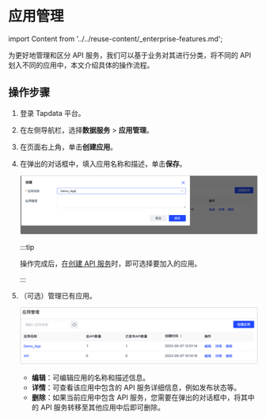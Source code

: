 # 应用管理

import Content from '../../reuse-content/_enterprise-features.md';

<Content />

为更好地管理和区分  API 服务，我们可以基于业务对其进行分类，将不同的 API 划入不同的应用中，本文介绍具体的操作流程。



## 操作步骤

1. 登录 Tapdata 平台。

2. 在左侧导航栏，选择**数据服务** > **应用管理**。

3. 在页面右上角，单击**创建应用**。

4. 在弹出的对话框中，填入应用名称和描述，单击**保存**。

   ![创建应用](../../images/create_app_category.png)

   :::tip

   操作完成后，[在创建 API 服务](create-api-service.md)时，即可选择要加入的应用。

   :::

5. （可选）管理已有应用。

   ![管理应用](../../images/manage_app.png)

   * **编辑**：可编辑应用的名称和描述信息。
   * **详情**：可查看该应用中包含的 API 服务详细信息，例如发布状态等。
   * **删除**：如果当前应用中包含 API 服务，您需要在弹出的对话框中，将其中的  API 服务转移至其他应用中后即可删除。